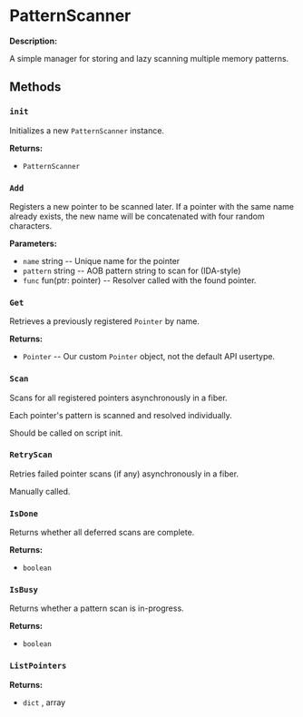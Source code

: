 # PatternScanner

**Description:**

A simple manager for storing and lazy scanning multiple memory patterns.

## Methods

### `init`

Initializes a new `PatternScanner` instance.

**Returns:**
- `PatternScanner` 

### `Add`

Registers a new pointer to be scanned later. If a pointer with the same name already exists, the new name will be concatenated with four random characters.

**Parameters:**
- `name` string -- Unique name for the pointer
- `pattern` string -- AOB pattern string to scan for (IDA-style)
- `func` fun(ptr: pointer) -- Resolver called with the found pointer.



### `Get`

Retrieves a previously registered `Pointer` by name.

**Returns:**
- `Pointer` -- Our custom `Pointer` object, not the default API usertype.

### `Scan`

Scans for all registered pointers asynchronously in a fiber.

Each pointer's pattern is scanned and resolved individually.

Should be called on script init.


### `RetryScan`

Retries failed pointer scans (if any) asynchronously in a fiber.

Manually called.


### `IsDone`

Returns whether all deferred scans are complete.

**Returns:**
- `boolean` 

### `IsBusy`

Returns whether a pattern scan is in-progress.

**Returns:**
- `boolean` 

### `ListPointers`

**Returns:**
- `dict` <Pointer>, array<Pointer>

